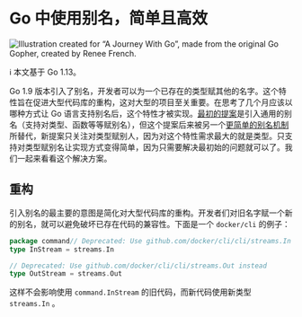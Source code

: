 # Go 中使用别名，简单且高效

![Illustration created for “A Journey With Go”, made from the original Go Gopher, created by Renee French.](https://raw.githubusercontent.com/studygolang/gctt-images2/master/Go-Aliases-Simple-and-Efficient/00.png)

ℹ️ 本文基于 Go 1.13。

Go 1.9 版本引入了别名，开发者可以为一个已存在的类型赋其他的名字。这个特性旨在促进大型代码库的重构，这对大型的项目至关重要。在思考了几个月应该以哪种方式让 Go 语言支持别名后，这个特性才被实现。[最初的提案](https://go.googlesource.com/proposal/+/master/design/16339-alias-decls.md)是引入通用的别名（支持对类型、函数等等赋别名），但这个提案后来被另一个[更简单的别名机制](https://go.googlesource.com/proposal/+/master/design/16339-alias-decls.md)所替代，新提案只关注对类型赋别人，因为对这个特性需求最大的就是类型。只支持对类型赋别名让实现方式变得简单，因为只需要解决最初始的问题就可以了。我们一起来看看这个解决方案。

## 重构

引入别名的最主要的意图是简化对大型代码库的重构。开发者们对旧名字赋一个新的别名，就可以避免破坏已存在代码的兼容性。下面是一个 `docker/cli` 的例子：

```go
package command// Deprecated: Use github.com/docker/cli/cli/streams.In instead
type InStream = streams.In

// Deprecated: Use github.com/docker/cli/cli/streams.Out instead
type OutStream = streams.Out
```

这样不会影响使用 `command.InStream` 的旧代码，而新代码使用新类型 `streams.In` 。